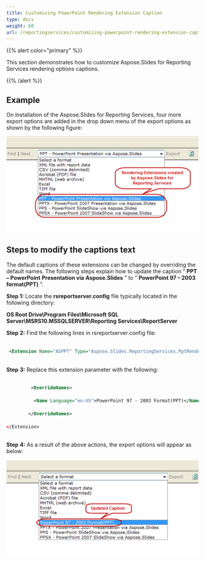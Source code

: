 ```yaml
---
title: Customizing PowerPoint Rendering Extension Caption
type: docs
weight: 60
url: /reportingservices/customizing-powerpoint-rendering-extension-caption/
---
```


{{% alert color="primary" %}} 

This section demonstrates how to customize Aspose.Slides for Reporting Services rendering options captions. 

{{% /alert %}} 
## **Example**
On installation of the Aspose.Slides for Reporting Services, four more export options are added in the drop down menu of the export options as shown by the following figure: 

![todo:image_alt_text](customizing-powerpoint-rendering-extension-caption_1.png)
## **Steps to modify the captions text**
The default captions of these extensions can be changed by overriding the default names. The following steps explain how to update the caption “ **PPT – PowerPoint** **Presentation via** **Aspose.Slides** ” to “ **PowerPoint 97 – 2003 format(PPT)** ”. 


**Step 1:** Locate the **rsreportserver.config** file typically located in the following directory: 

**OS Root Drive\Program Files\Microsoft SQL Server\MSRS10.MSSQLSERVER\Reporting Services\ReportServer** 


**Step** **2:** Find the following lines in rsreportserver.config file: 

``` xml

 <Extension Name="ASPPT" Type="Aspose.Slides.ReportingServices.PptRenderer,Aspose.Slides.ReportingServices"/>



```

**Step** **3:** Replace this extension parameter with the following: 

**<Extension Name="ASPPT" Type="Aspose.Slides.ReportingServices.PptRenderer,Aspose.Slides.ReportingServices">**

``` xml

         <OverrideNames>

          <Name Language="en-US">PowerPoint 97 - 2003 Format(PPT)</Name>

        </OverrideNames>

</Extension>



```

**Step** **4:** As a result of the above actions, the export options will appear as below: 

![todo:image_alt_text](customizing-powerpoint-rendering-extension-caption_2.png)
